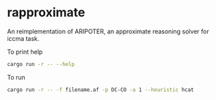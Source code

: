 # rapproximate
An reimplementation of ARIPOTER, an approximate reasoning solver for iccma task.


To print help<br>
```bash
cargo run -r -- --help
```

To run <br>
```bash
cargo run -r -- -f filename.af -p DC-CO -a 1 --heuristic hcat
```


